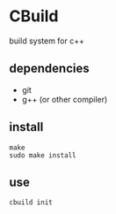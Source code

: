 # CBuild
 build system for c++

## dependencies 

* git
* g++ (or other compiler)

## install

```
make
sudo make install
```

## use

```
cbuild init
```